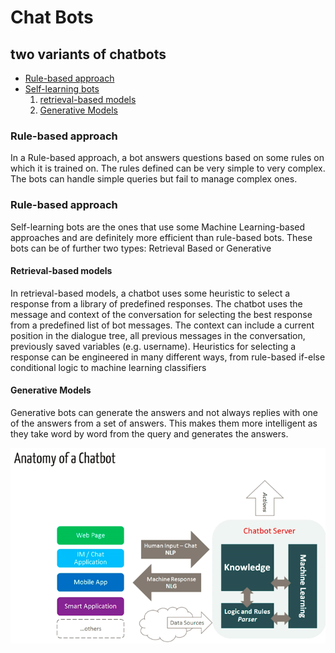# Chat Bots

## two variants of chatbots
* [Rule-based approach](#rba)
* [Self-learning bots](#slb)
   1. [retrieval-based models](#rbm)
   2. [Generative Models](#gm)

### Rule-based approach <a name="rba"></a>
In a Rule-based approach, a bot answers questions based on some rules on which it is trained on. The rules defined can be very simple to very complex. The bots can handle simple queries but fail to manage complex ones.

### Rule-based approach <a name="rbm"></a>
Self-learning bots are the ones that use some Machine Learning-based approaches and are definitely more efficient than rule-based bots. These bots can be of further two types: Retrieval Based or Generative

#### Retrieval-based models <a name="rbm"></a>
In retrieval-based models, a chatbot uses some heuristic to select a response from a library of predefined responses. The chatbot uses the message and context of the conversation for selecting the best response from a predefined list of bot messages. The context can include a current position in the dialogue tree, all previous messages in the conversation, previously saved variables (e.g. username). Heuristics for selecting a response can be engineered in many different ways, from rule-based if-else conditional logic to machine learning classifiers


#### Generative Models <a name="gm"></a>
Generative bots can generate the answers and not always replies with one of the answers from a set of answers. This makes them more intelligent as they take word by word from the query and generates the answers.

<img src="./images/anatomy.png" alt="data" class="inline"/>


